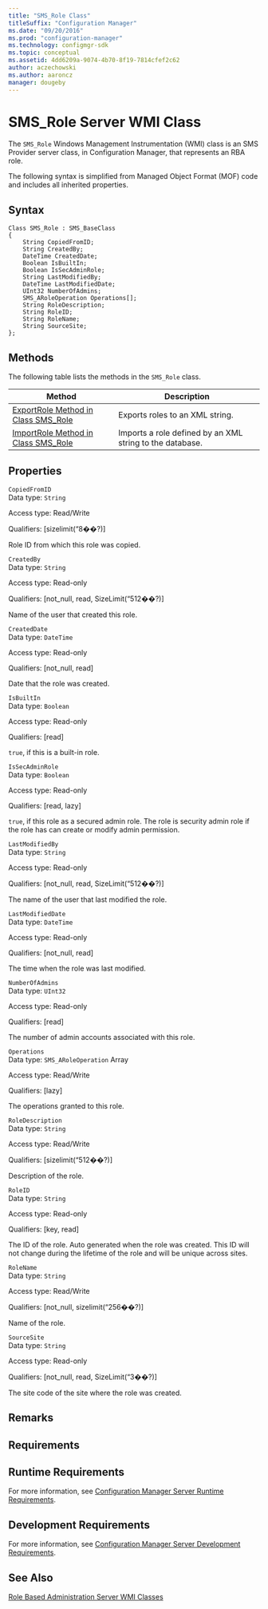 ```yaml
---
title: "SMS_Role Class"
titleSuffix: "Configuration Manager"
ms.date: "09/20/2016"
ms.prod: "configuration-manager"
ms.technology: configmgr-sdk
ms.topic: conceptual
ms.assetid: 4dd6209a-9074-4b70-8f19-7814cfef2c62
author: aczechowski
ms.author: aaroncz
manager: dougeby
---
```

# SMS_Role Server WMI Class
The `SMS_Role` Windows Management Instrumentation (WMI) class is an SMS Provider server class, in Configuration Manager, that represents an RBA role.  

 The following syntax is simplified from Managed Object Format (MOF) code and includes all inherited properties.  

## Syntax  

```  
Class SMS_Role : SMS_BaseClass  
{  
    String CopiedFromID;  
    String CreatedBy;  
    DateTime CreatedDate;  
    Boolean IsBuiltIn;  
    Boolean IsSecAdminRole;  
    String LastModifiedBy;  
    DateTime LastModifiedDate;  
    UInt32 NumberOfAdmins;  
    SMS_ARoleOperation Operations[];  
    String RoleDescription;  
    String RoleID;  
    String RoleName;  
    String SourceSite;  
};  
```  

## Methods  
 The following table lists the methods in the `SMS_Role` class.  

|Method|Description|  
|------------|-----------------|  
|[ExportRole Method in Class SMS_Role](../../../../../develop/reference/core/servers/configure/exportrole-method-in-class-sms_role.md)|Exports roles to an XML string.|  
|[ImportRole Method in Class SMS_Role](../../../../../develop/reference/core/servers/configure/importrole-method-in-class-sms_role.md)|Imports a role defined by an XML string to the database.|  

## Properties  
 `CopiedFromID`  
 Data type: `String`  

 Access type: Read/Write  

 Qualifiers: [sizelimit(“8��?)]  

 Role ID from which this role was copied.  

 `CreatedBy`  
 Data type: `String`  

 Access type: Read-only  

 Qualifiers: [not_null, read, SizeLimit(“512��?)]  

 Name of the user that created this role.  

 `CreatedDate`  
 Data type: `DateTime`  

 Access type: Read-only  

 Qualifiers: [not_null, read]  

 Date that the role was created.  

 `IsBuiltIn`  
 Data type: `Boolean`  

 Access type: Read-only  

 Qualifiers: [read]  

 `true`, if this is a built-in role.  

 `IsSecAdminRole`  
 Data type: `Boolean`  

 Access type: Read-only  

 Qualifiers: [read, lazy]  

 `true`, if this role as a secured admin role. The role is security admin role if the role has can create or modify admin permission.  

 `LastModifiedBy`  
 Data type: `String`  

 Access type: Read-only  

 Qualifiers: [not_null, read, SizeLimit(“512��?)]  

 The name of the user that last modified the role.  

 `LastModifiedDate`  
 Data type: `DateTime`  

 Access type: Read-only  

 Qualifiers: [not_null, read]  

 The time when the role was last modified.  

 `NumberOfAdmins`  
 Data type: `UInt32`  

 Access type: Read-only  

 Qualifiers: [read]  

 The number of admin accounts associated with this role.  

 `Operations`  
 Data type: `SMS_ARoleOperation` Array  

 Access type: Read/Write  

 Qualifiers: [lazy]  

 The operations granted to this role.  

 `RoleDescription`  
 Data type: `String`  

 Access type: Read/Write  

 Qualifiers: [sizelimit(“512��?)]  

 Description of the role.  

 `RoleID`  
 Data type: `String`  

 Access type: Read-only  

 Qualifiers: [key, read]  

 The ID of the role. Auto generated when the role was created. This ID will not change during the lifetime of the role and will be unique across sites.  

 `RoleName`  
 Data type: `String`  

 Access type: Read/Write  

 Qualifiers: [not_null, sizelimit(“256��?)]  

 Name of the role.  

 `SourceSite`  
 Data type: `String`  

 Access type: Read-only  

 Qualifiers: [not_null, read, SizeLimit(“3��?)]  

 The site code of the site where the role was created.  

## Remarks  

## Requirements  

## Runtime Requirements  
 For more information, see [Configuration Manager Server Runtime Requirements](../../../../../develop/core/reqs/server-runtime-requirements.md).  

## Development Requirements  
 For more information, see [Configuration Manager Server Development Requirements](../../../../../develop/core/reqs/server-development-requirements.md).  

## See Also  
 [Role Based Administration Server WMI Classes](../../../../../develop/reference/core/servers/configure/role-based-administration-server-wmi-classes.md)

